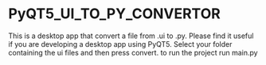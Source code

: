 # PyQT5_UI_TO_PY_CONVERTOR
This is a desktop app that convert a file from .ui to .py.  Please find it useful if you are developing a desktop app using PyQT5. Select your folder containing the ui files and then press convert. to run the project run main.py
